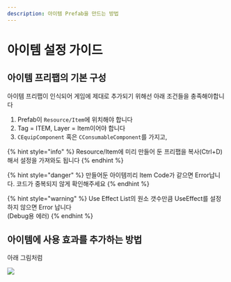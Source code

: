 ```yaml
---
description: 아이템 Prefab을 만드는 방법
---
```


# 아이템 설정 가이드

## 아이템 프리팹의 기본 구성

아이템 프리팹이 인식되어 게임에 제대로 추가되기 위해선 아래 조건들을 충족해야합니다

1. Prefab이 `Resource/Item`에 위치해야 합니다
2. Tag = ITEM, Layer = Item이어야 합니다
3. `CEquipComponent` 혹은 `CConsumableComponent`를 가지고, 

{% hint style="info" %}
Resource/Item에 미리 만들어 둔 프리팹을 복사\(Ctrl+D\)해서 설정을 가져와도 됩니다 
{% endhint %}

{% hint style="danger" %}
만들어둔 아이템끼리 Item Code가 같으면 Error납니다. 코드가 중복되지 않게 확인해주세요
{% endhint %}

{% hint style="warning" %}
Use Effect List의 원소 갯수만큼 UseEffect를 설정하지 않으면 Error 납니다   
\(Debug용 에러\)
{% endhint %}

## 아이템에 사용 효과를 추가하는 방법

아래 그림처럼 

![](https://lh4.googleusercontent.com/UdY3QmC2sBJsWSwycNYMBy-uCx2I1M7eF7sh-d3nE-lZUwIShgN-l50tnuSawXd9ReFbonsMCION-CC_M_9veXjcJ8Z0bGeO8wWpYChe0IQoiCrFUhnxG7uUBpj5GSt1o19OH_Sk)


